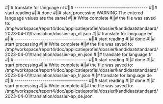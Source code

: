 #||# translate for language nl
#||# -------------------------------------
#||# start reading
#||# done
#||# start processing
WARNING The entered language values are the same!
#||# Write complete
#||# the file was saved to: /tmp/workspace/report4/doc/applicatieprofiel/dossier/kandidaatstandaard/2023-04-01/translation/dossier-ap_nl.json
#||# translate for language en
#||# -------------------------------------
#||# start reading
#||# done
#||# start processing
#||# Write complete
#||# the file was saved to: /tmp/workspace/report4/doc/applicatieprofiel/dossier/kandidaatstandaard/2023-04-01/translation/dossier-ap_en.json
#||# translate for language fr
#||# -------------------------------------
#||# start reading
#||# done
#||# start processing
#||# Write complete
#||# the file was saved to: /tmp/workspace/report4/doc/applicatieprofiel/dossier/kandidaatstandaard/2023-04-01/translation/dossier-ap_fr.json
#||# translate for language de
#||# -------------------------------------
#||# start reading
#||# done
#||# start processing
#||# Write complete
#||# the file was saved to: /tmp/workspace/report4/doc/applicatieprofiel/dossier/kandidaatstandaard/2023-04-01/translation/dossier-ap_de.json
